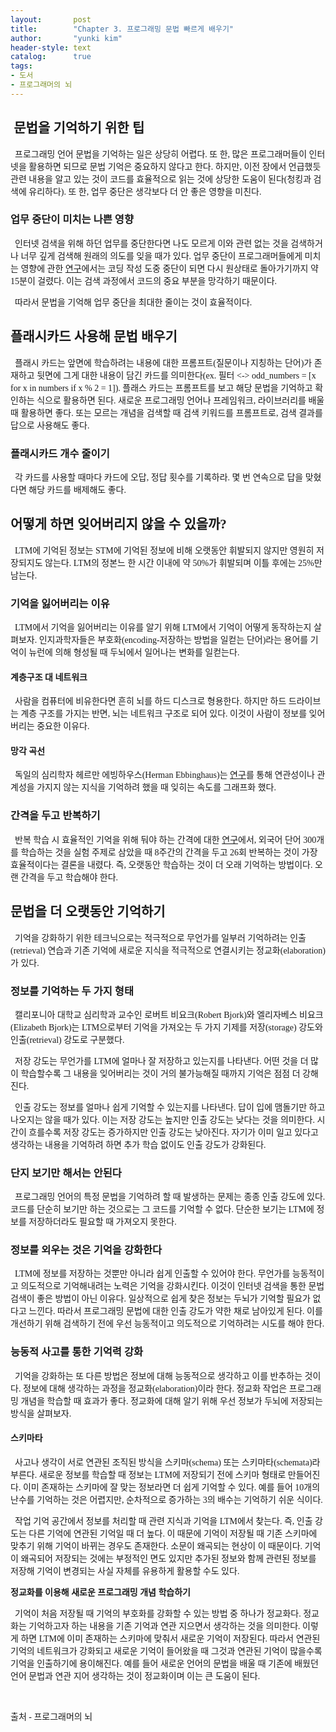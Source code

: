 ```yaml
---
layout:       post
title:        "Chapter 3. 프로그래밍 문법 빠르게 배우기"
author:       "yunki kim"
header-style: text
catalog:      true
tags:
- 도서
- 프로그래머의 뇌
---
```


<div class="tt_article_useless_p_margin contents_style"><h2 data-ke-size="size26"><span style="font-family: 'Noto Serif KR';">&nbsp;<b>문법을 기억하기 위한 팁</b></span></h2>
<p data-ke-size="size16"><span style="font-family: 'Noto Serif KR';">&nbsp; 프로그래밍 언어 문법을 기억하는 일은 상당히 어렵다. 또 한, 많은 프로그래머들이 인터넷을 활용하면 되므로 문법 기억은 중요하지 않다고 한다. 하지만, 이전 장에서 언급했듯 관련 내용을 알고 있는 것이 코드를 효율적으로 읽는 것에 상당한 도움이 된다(청킹과 검색에 유리하다). 또 한, 업무 중단은 생각보다 더 안 좋은 영향을 미친다.</span></p>
<h3 data-ke-size="size23"><span style="font-family: 'Noto Serif KR';"><b>업무 중단이 미치는 나쁜 영향</b></span></h3>
<p data-ke-size="size16"><span style="font-family: 'Noto Serif KR';">&nbsp; 인터넷 검색을 위해 하던 업무를 중단한다면 나도 모르게 이와 관련 없는 것을 검색하거나 너무 깊게 검색해 원래의 의도를 잊을 때가 있다. 업무 중단이 프로그래머들에게 미치는 영향에 관한 <a href="https://ieeexplore.ieee.org/document/5090030" target="_blank" rel="noopener">연구</a>에서는 코딩 작성 도중 중단이 되면 다시 원상태로 돌아가기까지 약 15분이 걸렸다. 이는 검색 과정에서 코드의 중요 부분을 망각하기 때문이다.</span></p>
<p data-ke-size="size16"><span style="font-family: 'Noto Serif KR';">&nbsp; 따라서 문법을 기억해 업무 중단을 최대한 줄이는 것이 효율적이다.</span></p>
<h2 data-ke-size="size26"><span style="font-family: 'Noto Serif KR';"><b>플래시카드 사용해 문법 배우기</b></span></h2>
<p data-ke-size="size16"><span style="font-family: 'Noto Serif KR';">&nbsp; 플래시 카드는 앞면에 학습하려는 내용에 대한 프롬프트(질문이나 지칭하는 단어)가 존재하고 뒷면에 그게 대한 내용이 담긴 카드를 의미한다(ex. 필터 &lt;-&gt; odd_numbers = [x for x in numbers if x % 2 = 1]). 플래스 카드는 프롬프트를 보고 해당 문법을 기억하고 확인하는 식으로 활용하면 된다. 새로운 프로그래밍 언어나 프레임워크, 라이브러리를 배울 때 활용하면 좋다. 또는 모르는 개념을 검색할 때 검색 키워드를 프롬프트로, 검색 결과를 답으로 사용해도 좋다.</span></p>
<h3 data-ke-size="size23"><span style="font-family: 'Noto Serif KR';"><b>플래시카드 개수 줄이기</b></span></h3>
<p data-ke-size="size16"><span style="font-family: 'Noto Serif KR';">&nbsp; 각 카드를 사용할 때마다 카드에 오답, 정답 횟수를 기록하라. 몇 번 연속으로 답을 맞혔다면 해당 카드를 배제해도 좋다.</span></p>
<h2 data-ke-size="size26"><span style="font-family: 'Noto Serif KR';"><b>어떻게 하면 잊어버리지 않을 수 있을까?</b></span></h2>
<p data-ke-size="size16"><span style="font-family: 'Noto Serif KR';"><b>&nbsp;&nbsp;</b>LTM에 기억된 정보는 STM에 기억된 정보에 비해 오랫동안 휘발되지 않지만 영원히 저장되지도 않는다. LTM의 정본느 한 시간 이내에 약 50%가 휘발되며 이틀 후에는 25%만 남는다.</span></p>
<h3 data-ke-size="size23"><span style="font-family: 'Noto Serif KR';"><b>기억을 잃어버리는 이유</b></span></h3>
<p data-ke-size="size16"><span style="font-family: 'Noto Serif KR';">&nbsp; LTM에서 기억을 잃어버리는 이유를 알기 위해 LTM에서 기억이 어떻게 동작하는지 살펴보자. 인지과학자들은 부호화(encoding-저장하는 방법을 일컫는 단어)라는 용어를 기억이 뉴런에 의해 형성될 때 두뇌에서 일어나는 변화를 일컫는다.</span></p>
<h4 data-ke-size="size20"><span style="font-family: 'Noto Serif KR';"><b>계층구조 대 네트워크</b></span></h4>
<p data-ke-size="size16"><span style="font-family: 'Noto Serif KR';">&nbsp; 사람을 컴퓨터에 비유한다면 흔히 뇌를 하드 디스크로 형용한다. 하지만 하드 드라이브는 계층 구조를 가지는 반면, 뇌는 네트워크 구조로 되어 있다. 이것이 사람이 정보를 잊어버리는 중요한 이유다.</span></p>
<h4 data-ke-size="size20"><span style="font-family: 'Noto Serif KR';"><b>망각 곡선</b></span></h4>
<p data-ke-size="size16"><span style="font-family: 'Noto Serif KR';"><b>&nbsp; </b>독일의 심리학자&nbsp;헤르만 에빙하우스(Herman Ebbinghaus)는 <a href="https://ko.wikipedia.org/wiki/%EB%A7%9D%EA%B0%81_%EA%B3%A1%EC%84%A0" target="_blank" rel="noopener">연구</a>를 통해 연관성이나 관계성을 가지지 않는 지식을 기억하려 했을 때 잊히는 속도를 그래프화 했다.</span></p>
<h3 data-ke-size="size23"><span style="font-family: 'Noto Serif KR';"><b>간격을 두고 반복하기</b></span></h3>
<p data-ke-size="size16"><span style="font-family: 'Noto Serif KR';"><b>&nbsp;&nbsp;</b>반복 학습 시 효율적인 기억을 위해 둬야 하는 간격에 대한 <a href="https://journals.sagepub.com/doi/10.1111/j.1467-9280.1993.tb00571.x" target="_blank" rel="noopener">연구</a>에서, 외국어 단어 300개를 학습하는 것을 실험 주제로 삼았을 때 8주간의 간격을 두고 26회 반복하는 것이 가장 효율적이다는 결론을 내렸다. 즉, 오랫동안 학습하는 것이 더 오래 기억하는 방법이다. 오랜 간격을 두고 학습해야 한다.</span></p>
<h2 data-ke-size="size26"><span style="font-family: 'Noto Serif KR';"><b>문법을 더 오랫동안 기억하기</b></span></h2>
<p data-ke-size="size16"><span style="font-family: 'Noto Serif KR';">&nbsp; 기억을 강화하기 위한 테크닉으로는 적극적으로 무언가를 일부러 기억하려는 인출(retrieval) 연습과 기존 기억에 새로운 지식을 적극적으로 연결시키는 정교화(elaboration)가 있다.</span></p>
<h3 data-ke-size="size23"><span style="font-family: 'Noto Serif KR';"><b>정보를 기억하는 두 가지 형태</b></span></h3>
<p data-ke-size="size16"><span style="font-family: 'Noto Serif KR';">&nbsp; 캘리포니아 대학교 심리학과 교수인 로버트 비요크(Robert Bjork)와 엘리자베스 비요크(Elizabeth Bjork)는 LTM으로부터 기억을 가져오는 두 가지 기제를 저장(storage) 강도와 인출(retrieval) 강도로 구분했다.</span></p>
<p data-ke-size="size16"><span style="font-family: 'Noto Serif KR';">&nbsp; 저장 강도는 무언가를 LTM에 얼마나 잘 저장하고 있는지를 나타낸다. 어떤 것을 더 많이 학습할수록 그 내용을 잊어버리는 것이 거의 불가능해질 때까지 기억은 점점 더 강해진다.</span></p>
<p data-ke-size="size16"><span style="font-family: 'Noto Serif KR';">&nbsp; 인출 강도는 정보를 얼마나 쉽게 기억할 수 있는지를 나타낸다. 답이 입에 맴돌기만 하고 나오지는 않을 때가 있다. 이는 저장 강도는 높지만 인출 강도는 낮다는 것을 의미한다. 시간이 흐를수록 저장 강도는 증가하지만 인출 강도는 낮아진다. 자기가 이미 일고 있다고 생각하는 내용을 기억하려 하면 추가 학습 없이도 인출 강도가 강화된다.</span></p>
<h3 data-ke-size="size23"><span style="font-family: 'Noto Serif KR';"><b>단지 보기만 해서는 안된다</b></span></h3>
<p data-ke-size="size16"><span style="font-family: 'Noto Serif KR';">&nbsp; 프로그래밍 언어의 특정 문법을 기억하려 할 때 발생하는 문제는 종종 인출 강도에 있다. 코드를 단순히 보기만 하는 것으로는 그 코드를 기억할 수 없다. 단순한 보기는 LTM에 정보를 저장하더라도 필요할 때 가져오지 못한다.</span></p>
<h3 data-ke-size="size23"><span style="font-family: 'Noto Serif KR';"><b>정보를 외우는 것은 기억을 강화한다</b></span></h3>
<p data-ke-size="size16"><span style="font-family: 'Noto Serif KR';">&nbsp; LTM에 정보를 저장하는 것뿐만 아니라 쉽게 인출할 수 있어야 한다. 무언가를 능동적이고 의도적으로 기억해내려는 노력은 기억을 강화시킨다. 이것이 인터넷 검색을 통한 문법 검색이 좋은 방법이 아닌 이유다. 일상적으로 쉽게 찾은 정보는 두뇌가 기억할 필요가 없다고 느낀다. 따라서 프로그래밍 문법에 대한 인출 강도가 약한 채로 남아있게 된다. 이를 개선하기 위해 검색하기 전에 우선 능동적이고 의도적으로 기억하려는 시도를 해야 한다.</span></p>
<h3 data-ke-size="size23"><span style="font-family: 'Noto Serif KR';"><b>능동적 사고를 통한 기억력 강화</b></span></h3>
<p data-ke-size="size16"><span style="font-family: 'Noto Serif KR';">&nbsp; 기억을 강화하는 또 다른 방법은 정보에 대해 능동적으로 생각하고 이를 반추하는 것이다. 정보에 대해 생각하는 과정을 정교화(elaboration)이라 한다. 정교화 작업은 프로그래밍 개념을 학습할 때 효과가 좋다. 정교화에 대해 알기 위해 우선 정보가 두뇌에 저장되는 방식을 살펴보자.</span></p>
<h4 data-ke-size="size20"><span style="font-family: 'Noto Serif KR';"><b>스키마타</b></span></h4>
<p data-ke-size="size16"><span style="font-family: 'Noto Serif KR';">&nbsp; 사고나 생각이 서로 연관된 조직된 방식을 스키마(schema) 또는 스키마타(schemata)라 부른다. 새로운 정보를 학습할 때 정보는 LTM에 저장되기 전에 스키마 형태로 만들어진다. 이미 존재하는 스키마에 잘 맞는 정보라면 더 쉽게 기억할 수 있다. 예를 들어 10개의 난수를 기억하는 것은 어렵지만, 순차적으로 증가하는 3의 배수는 기억하기 쉬운 식이다.</span></p>
<p data-ke-size="size16"><span style="font-family: 'Noto Serif KR';">&nbsp; 작업 기억 공간에서 정보를 처리할 때 관련 지식과 기억을 LTM에서 찾는다. 즉, 인출 강도는 다른 기억에 연관된 기억일 때 더 높다. 이 때문에 기억이 저장될 때 기존 스키마에 맞추기 위해 기억이 바뀌는 경우도 존재한다. 소문이 왜곡되는 현상이 이 때문이다. 기억이 왜곡되어 저장되는 것에는 부정적인 면도 있지만 추가된 정보와 함께 관련된 정보를 저장해 기억이 변경되는 사실 자체를 유용하게 활용할 수도 있다.</span></p>
<p data-ke-size="size16"><span style="font-family: 'Noto Serif KR';"><b>정교화를 이용해 새로운 프로그래밍 개념 학습하기</b></span></p>
<p data-ke-size="size16"><span style="font-family: 'Noto Serif KR';">&nbsp; 기억이 처음 저장될 때 기억의 부호화를 강화할 수 있는 방법 중 하나가 정교화다. 정교화는 기억하고자 하는 내용을 기존 기억과 연관 지으면서 생각하는 것을 의미한다. 이렇게 하면 LTM에 이미 존재하는 스키마에 맞춰서 새로운 기억이 저장된다. 따라서 연관된 기억의 네트워크가 강화되고 새로운 기억이 들어왔을 때 그것과 연관된 기억이 많을수록 기억을 인출하기에 용이해진다. 예를 들어 새로운 언어의 문법을 배울 때 기존에 배웠던 언어 문법과 연관 지어 생각하는 것이 정교화이며 이는 큰 도움이 된다.</span></p>
<p data-ke-size="size16">&nbsp;</p>
<p data-ke-size="size16"><span style="font-family: 'Noto Serif KR';">출처 - 프로그래머의 뇌</span></p></div>